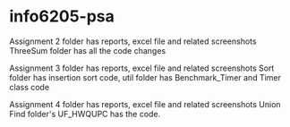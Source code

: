 # info6205-psa

Assignment 2 folder has reports, excel file and related screenshots
ThreeSum folder has all the code changes


Assignment 3 folder has reports, excel file and related screenshots
Sort folder has insertion sort code, util folder has Benchmark_Timer and Timer class code


Assignment 4 folder has reports, excel file and related screenshots
Union Find folder's UF_HWQUPC has the code.
